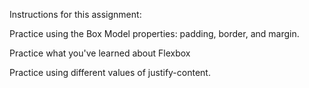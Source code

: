 Instructions for this assignment:

Practice using the Box Model properties: padding, border, and margin.

Practice what you've learned about Flexbox

Practice using different values of justify-content.